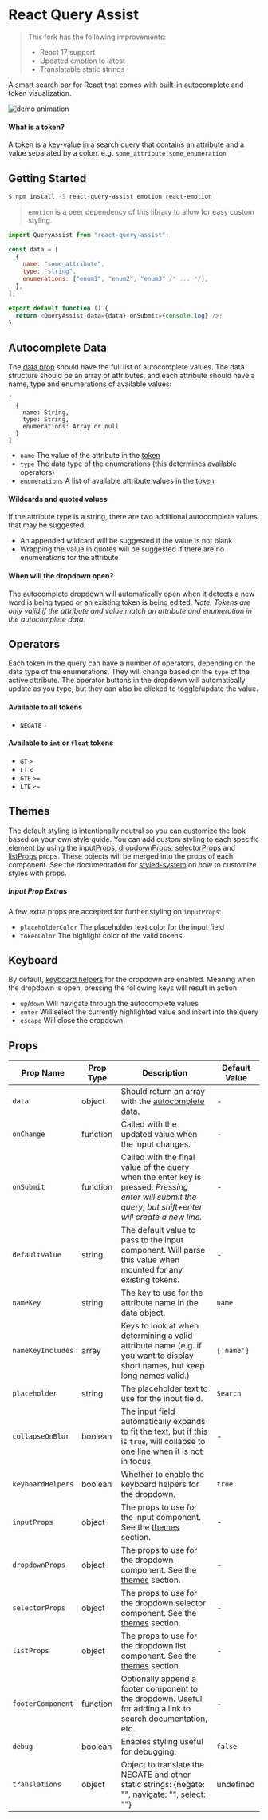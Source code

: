 # React Query Assist

> This fork has the following improvements:
>
> - React 17 support
> - Updated emotion to latest
> - Translatable static strings

A smart search bar for React that comes with built-in autocomplete and token visualization.

![demo animation][demo]

<a name="token"></a>

#### What is a token?

A token is a key-value in a search query that contains an attribute and a value separated by a colon. e.g. `some_attribute:some_enumeration`

## Getting Started

```bash
$ npm install -S react-query-assist emotion react-emotion
```

> `emotion` is a peer dependency of this library to allow for easy custom styling.

```javascript
import QueryAssist from "react-query-assist";

const data = [
  {
    name: "some_attribute",
    type: "string",
    enumerations: ["enum1", "enum2", "enum3" /* ... */],
  },
];

export default function () {
  return <QueryAssist data={data} onSubmit={console.log} />;
}
```

<a name="autocomplete"></a>

## Autocomplete Data

The [data prop](#data) should have the full list of autocomplete values. The data structure should be an array of attributes, and each attribute should have a name, type and enumerations of available values:

```
[
  {
    name: String,
    type: String,
    enumerations: Array or null
  }
]
```

- `name` The value of the attribute in the [token](#token)
- `type` The data type of the enumerations (this determines available operators)
- `enumerations` A list of available attribute values in the [token](#token)

#### Wildcards and quoted values

If the attribute type is a string, there are two additional autocomplete values that may be suggested:

- An appended wildcard will be suggested if the value is not blank
- Wrapping the value in quotes will be suggested if there are no enumerations for the attribute

#### When will the dropdown open?

The autocomplete dropdown will automatically open when it detects a new word is being typed or an existing token is being edited. _Note: Tokens are only valid if the attribute and value match an attribute and enumeration in the autocomplete data._

## Operators

Each token in the query can have a number of operators, depending on the data type of the enumerations. They will change based on the `type` of the active attribute. The operator buttons in the dropdown will automatically update as you type, but they can also be clicked to toggle/update the value.

#### Available to all tokens

- `NEGATE` `-`

#### Available to `int` or `float` tokens

- `GT` `>`
- `LT` `<`
- `GTE` `>=`
- `LTE` `<=`

<a name="themes"></a>

## Themes

The default styling is intentionally neutral so you can customize the look based on your own style guide. You can add custom styling to each specific element by using the [inputProps](#inputProps), [dropdownProps](#dropdownProps), [selectorProps](#selectorProps) and [listProps](#listProps) props. These objects will be merged into the props of each component. See the documentation for [styled-system](https://github.com/jxnblk/styled-system) on how to customize styles with props.

##### Input Prop Extras

A few extra props are accepted for further styling on `inputProps`:

- `placeholderColor` The placeholder text color for the input field
- `tokenColor` The highlight color of the valid tokens

## Keyboard

By default, [keyboard helpers](#keyboardHelpers) for the dropdown are enabled. Meaning when the dropdown is open, pressing the following keys will result in action:

- `up`/`down` Will navigate through the autocomplete values
- `enter` Will select the currently highlighted value and insert into the query
- `escape` Will close the dropdown

## Props

| Prop Name                                       | Prop Type | Description                                                                                                                                             | Default Value |
| ----------------------------------------------- | --------- | ------------------------------------------------------------------------------------------------------------------------------------------------------- | ------------- |
| <a name="data"></a>`data`                       | object    | Should return an array with the [autocomplete data](#autocomplete).                                                                                     | -             |
| `onChange`                                      | function  | Called with the updated value when the input changes.                                                                                                   | -             |
| `onSubmit`                                      | function  | Called with the final value of the query when the enter key is pressed. _Pressing enter will submit the query, but shift+enter will create a new line._ | -             |
| `defaultValue`                                  | string    | The default value to pass to the input component. Will parse this value when mounted for any existing tokens.                                           | -             |
| `nameKey`                                       | string    | The key to use for the attribute name in the data object.                                                                                               | `name`        |
| `nameKeyIncludes`                               | array     | Keys to look at when determining a valid attribute name (e.g. if you want to display short names, but keep long names valid.)                           | `['name']`    |
| `placeholder`                                   | string    | The placeholder text to use for the input field.                                                                                                        | `Search`      |
| `collapseOnBlur`                                | boolean   | The input field automatically expands to fit the text, but if this is `true`, will collapse to one line when it is not in focus.                        | -             |
| <a name="keyboardHelpers"></a>`keyboardHelpers` | boolean   | Whether to enable the keyboard helpers for the dropdown.                                                                                                | `true`        |
| <a name="inputProps"></a>`inputProps`           | object    | The props to use for the input component. See the [themes](#themes) section.                                                                            | -             |
| <a name="dropdownProps"></a>`dropdownProps`     | object    | The props to use for the dropdown component. See the [themes](#themes) section.                                                                         | -             |
| <a name="selectorProps"></a>`selectorProps`     | object    | The props to use for the dropdown selector component. See the [themes](#themes) section.                                                                | -             |
| <a name="listProps"></a>`listProps`             | object    | The props to use for the dropdown list component. See the [themes](#themes) section.                                                                    | -             |
| `footerComponent`                               | function  | Optionally append a footer component to the dropdown. Useful for adding a link to search documentation, etc.                                            | -             |
| `debug`                                         | boolean   | Enables styling useful for debugging.                                                                                                                   | `false`       |
| `translations`                                  | object    | Object to translate the NEGATE and other static strings: {negate: "", navigate: "", select: ""}                                                         | undefined     |

[demo]: demo.gif
